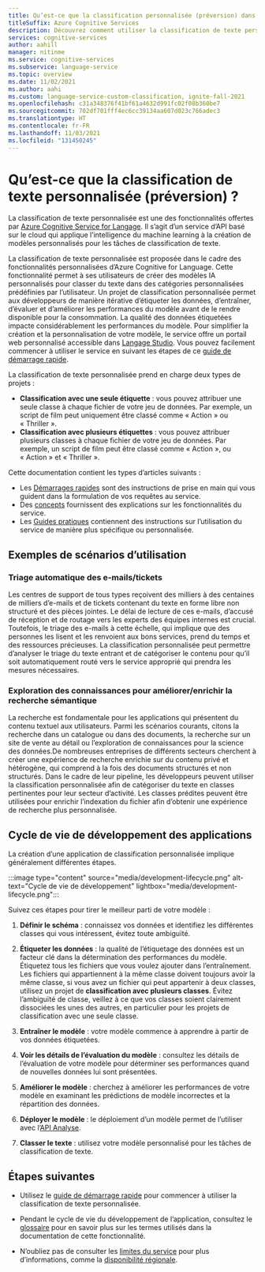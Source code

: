 ```yaml
---
title: Qu’est-ce que la classification personnalisée (préversion) dans Azure Cognitive Service for Langage ?
titleSuffix: Azure Cognitive Services
description: Découvrez comment utiliser la classification de texte personnalisée.
services: cognitive-services
author: aahill
manager: nitinme
ms.service: cognitive-services
ms.subservice: language-service
ms.topic: overview
ms.date: 11/02/2021
ms.author: aahi
ms.custom: language-service-custom-classification, ignite-fall-2021
ms.openlocfilehash: c31a348376f41bf61a4632d991fc02f08b360be7
ms.sourcegitcommit: 702df701fff4ec6cc39134aa607d023c766adec3
ms.translationtype: HT
ms.contentlocale: fr-FR
ms.lasthandoff: 11/03/2021
ms.locfileid: "131450245"
---
```

# <a name="what-is-custom-text-classification-preview"></a>Qu’est-ce que la classification de texte personnalisée (préversion) ?

La classification de texte personnalisée est une des fonctionnalités offertes par [Azure Cognitive Service for Langage](../overview.md). Il s’agit d’un service d’API basé sur le cloud qui applique l’intelligence du machine learning à la création de modèles personnalisés pour les tâches de classification de texte. 

La classification de texte personnalisée est proposée dans le cadre des fonctionnalités personnalisées d’Azure Cognitive for Language. Cette fonctionnalité permet à ses utilisateurs de créer des modèles IA personnalisés pour classer du texte dans des catégories personnalisées prédéfinies par l’utilisateur. Un projet de classification personnalisée permet aux développeurs de manière itérative d’étiqueter les données, d’entraîner, d’évaluer et d’améliorer les performances du modèle avant de le rendre disponible pour la consommation. La qualité des données étiquetées impacte considérablement les performances du modèle. Pour simplifier la création et la personnalisation de votre modèle, le service offre un portail web personnalisé accessible dans [Langage Studio](https://aka.ms/languageStudio). Vous pouvez facilement commencer à utiliser le service en suivant les étapes de ce [guide de démarrage rapide](quickstart.md). 

La classification de texte personnalisée prend en charge deux types de projets : 

* **Classification avec une seule étiquette** : vous pouvez attribuer une seule classe à chaque fichier de votre jeu de données. Par exemple, un script de film peut uniquement être classé comme « Action » ou « Thriller ». 
* **Classification avec plusieurs étiquettes** : vous pouvez attribuer plusieurs classes à chaque fichier de votre jeu de données. Par exemple, un script de film peut être classé comme « Action », ou « Action » et « Thriller ».

Cette documentation contient les types d’articles suivants :

* Les [Démarrages rapides](quickstart.md) sont des instructions de prise en main qui vous guident dans la formulation de vos requêtes au service.
* Des [concepts](concepts/evaluation.md) fournissent des explications sur les fonctionnalités du service.
* Les [Guides pratiques](how-to/tag-data.md) contiennent des instructions sur l’utilisation du service de manière plus spécifique ou personnalisée.

## <a name="example-usage-scenarios"></a>Exemples de scénarios d’utilisation

### <a name="automatic-emailsticket-triage"></a>Triage automatique des e-mails/tickets

Les centres de support de tous types reçoivent des milliers à des centaines de milliers d’e-mails et de tickets contenant du texte en forme libre non structuré et des pièces jointes. Le délai de lecture de ces e-mails, d’accusé de réception et de routage vers les experts des équipes internes est crucial. Toutefois, le triage des e-mails à cette échelle, qui implique que des personnes les lisent et les renvoient aux bons services, prend du temps et des ressources précieuses. La classification personnalisée peut permettre d’analyser le triage du texte entrant et de catégoriser le contenu pour qu’il soit automatiquement routé vers le service approprié qui prendra les mesures nécessaires.

### <a name="knowledge-mining-to-enhanceenrich-semantic-search"></a>Exploration des connaissances pour améliorer/enrichir la recherche sémantique

La recherche est fondamentale pour les applications qui présentent du contenu textuel aux utilisateurs. Parmi les scénarios courants, citons la recherche dans un catalogue ou dans des documents, la recherche sur un site de vente au détail ou l’exploration de connaissances pour la science des données.De nombreuses entreprises de différents secteurs cherchent à créer une expérience de recherche enrichie sur du contenu privé et hétérogène, qui comprend à la fois des documents structurés et non structurés. Dans le cadre de leur pipeline, les développeurs peuvent utiliser la classification personnalisée afin de catégoriser du texte en classes pertinentes pour leur secteur d’activité. Les classes prédites peuvent être utilisées pour enrichir l’indexation du fichier afin d’obtenir une expérience de recherche plus personnalisée. 

## <a name="application-development-lifecycle"></a>Cycle de vie de développement des applications

La création d’une application de classification personnalisée implique généralement différentes étapes. 

:::image type="content" source="media/development-lifecycle.png" alt-text="Cycle de vie de développement" lightbox="media/development-lifecycle.png":::

Suivez ces étapes pour tirer le meilleur parti de votre modèle :

1. **Définir le schéma** : connaissez vos données et identifiez les différentes classes qui vous intéressent, évitez toute ambiguïté.

2. **Étiqueter les données** : la qualité de l’étiquetage des données est un facteur clé dans la détermination des performances du modèle. Étiquetez tous les fichiers que vous voulez ajouter dans l’entraînement. Les fichiers qui appartiennent à la même classe doivent toujours avoir la même classe, si vous avez un fichier qui peut appartenir à deux classes, utilisez un projet de **classification avec plusieurs classes**. Évitez l’ambiguïté de classe, veillez à ce que vos classes soient clairement dissociées les unes des autres, en particulier pour les projets de classification avec une seule classe.

3. **Entraîner le modèle** : votre modèle commence à apprendre à partir de vos données étiquetées.

4. **Voir les détails de l’évaluation du modèle** : consultez les détails de l’évaluation de votre modèle pour déterminer ses performances quand de nouvelles données lui sont présentées.

5. **Améliorer le modèle** : cherchez à améliorer les performances de votre modèle en examinant les prédictions de modèle incorrectes et la répartition des données.

6. **Déployer le modèle** : le déploiement d’un modèle permet de l’utiliser avec l’[API Analyse](https://aka.ms/ct-runtime-swagger).

7. **Classer le texte** : utilisez votre modèle personnalisé pour les tâches de classification de texte.

## <a name="next-steps"></a>Étapes suivantes

* Utilisez le [guide de démarrage rapide](quickstart.md) pour commencer à utiliser la classification de texte personnalisée.  

* Pendant le cycle de vie du développement de l’application, consultez le [glossaire](glossary.md) pour en savoir plus sur les termes utilisés dans la documentation de cette fonctionnalité. 

* N’oubliez pas de consulter les [limites du service](service-limits.md) pour plus d’informations, comme la [disponibilité régionale](service-limits.md#regional-availability).
